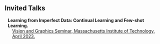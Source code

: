 ## Invited Talks

<h4 style="margin:0 10px 0;">Learning from Imperfect Data: Continual Learning and Few-shot Learning.</h4>

<ul style="margin:0 0 5px;">
  <a href="https://sites.google.com/view/visionseminar"><autocolor>Vision and Graphics Seminar, Massachusetts Institute of Technology, April 2023.</autocolor></a>

</ul>
